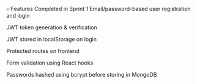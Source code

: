✅Features Completed in Sprint 1
 Email/password-based user registration and login

 JWT token generation & verification

 JWT stored in localStorage on login

 Protected routes on frontend

 Form validation using React hooks

 Passwords hashed using bcrypt before storing in MongoDB
